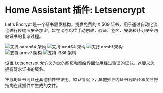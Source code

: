 # Home Assistant 插件: Letsencrypt

Let's Encrypt 是一个证书颁发机构，提供免费的 X.509 证书，用于通过自动化流程进行传输层安全加密，旨在消除以往手动创建、验证、签名、安装和续订安全网站证书的复杂过程。

![支持 aarch64 架构][aarch64-shield] ![支持 amd64 架构][amd64-shield] ![支持 armhf 架构][armhf-shield] ![支持 armv7 架构][armv7-shield] ![支持 i386 架构][i386-shield]

设置 Letsencrypt 允许您为您的网页和网络界面使用经过验证的证书。这要求您拥有请求证书的域名。

生成的证书可以在其他插件中使用。默认情况下，其他插件内证书的路径和文件将指向在此插件中生成的文件。

[aarch64-shield]: https://img.shields.io/badge/aarch64-yes-green.svg
[amd64-shield]: https://img.shields.io/badge/amd64-yes-green.svg
[armhf-shield]: https://img.shields.io/badge/armhf-yes-green.svg
[armv7-shield]: https://img.shields.io/badge/armv7-yes-green.svg
[i386-shield]: https://img.shields.io/badge/i386-yes-green.svg